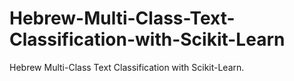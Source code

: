# Hebrew-Multi-Class-Text-Classification-with-Scikit-Learn
Hebrew Multi-Class Text Classification with Scikit-Learn.

